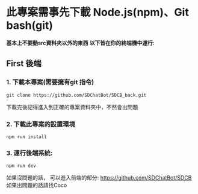 # 此專案需事先下載 Node.js(npm)、Git bash(git) 
**基本上不要動src資料夾以外的東西**
**以下皆在你的終端機中運行:**
## First 後端

### 1. 下載本專案(需要擁有git 指令)
    git clone https://github.com/SDChatBot/SDCB_back.git
下載完後記得進入到正確的專案資料夾中，不然會出問題

### 2. 下載此專案的設置環境
    npm run install
### 3. 運行後端系統:
    npm run dev
如果沒問題的話， 可以進入前端的部分: https://github.com/SDChatBot/SDCB
如果出問題的話請找Coco
